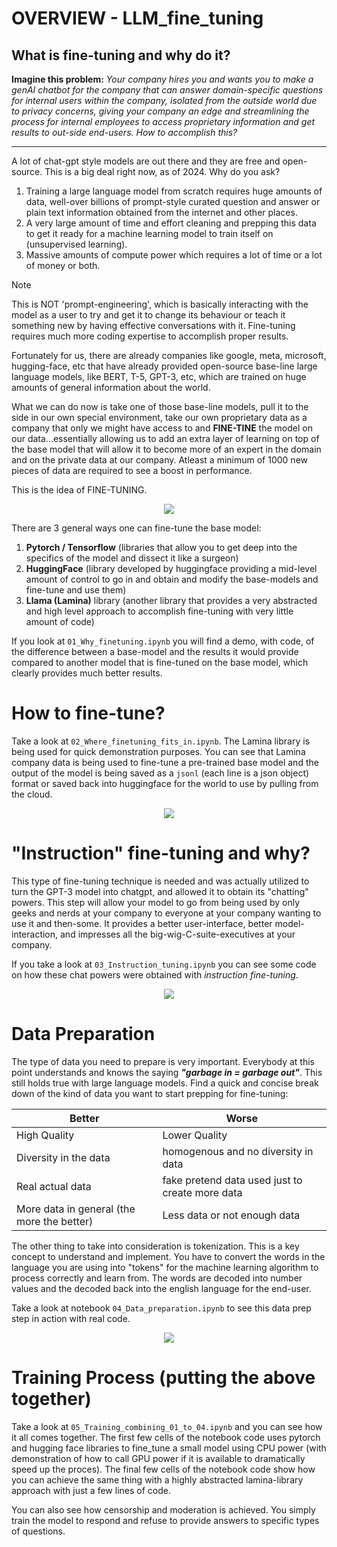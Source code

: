 # OVERVIEW - LLM_fine_tuning
## What is fine-tuning and why do it?
**Imagine this problem:** *Your company hires you and wants you to make a genAI chatbot for the company that can answer domain-specific questions for internal users within the company, isolated from the outside world due to privacy concerns, giving your company an edge and streamlining the process for internal employees to access proprietary information and get results to out-side end-users. How to accomplish this?*

---

A lot of chat-gpt style models are out there and they are free and open-source. This is a big deal right now, as of 2024. Why do you ask?
1. Training a large language model from scratch requires huge amounts of data, well-over billions of prompt-style curated question and answer or plain text information obtained from the internet and other places.
2. A very large amount of time and effort cleaning and prepping this data to get it ready for a machine learning model to train itself on (unsupervised learning).
3. Massive amounts of compute power which requires a lot of time or a lot of money or both.

> [!NOTE]
> This is NOT 'prompt-engineering', which is basically interacting with the model as a user to try and get it to change its behaviour or teach it something new by having effective conversations with it. Fine-tuning requires much more coding expertise to accomplish proper results.

Fortunately for us, there are already companies like google, meta, microsoft, hugging-face, etc that have already provided open-source base-line large language models, like BERT, T-5, GPT-3, etc, which are trained on huge amounts of general information about the world.  

What we can do now is take one of those base-line models, pull it to the side in our own special environment, take our own proprietary data as a company that only we might have access to and **FINE-TINE** the model on our data...essentially allowing us to add an extra layer of learning on top of the base model that will allow it to become more of an expert in the domain and on the private data at our company. Atleast a minimum of 1000 new pieces of data are required to see a boost in performance.

This is the idea of FINE-TUNING. 

<p align="center"><img src="https://github.com/thatwonguy/LLM_fine_tuning/assets/78534460/71634619-b190-49f6-8434-85482e74243d"></p>

There are 3 general ways one can fine-tune the base model:
1. **Pytorch / Tensorflow** (libraries that allow you to get deep into the specifics of the model and dissect it like a surgeon)
2. **HuggingFace** (library developed by huggingface providing a mid-level amount of control to go in and obtain and modify the base-models and fine-tune and use them)
3. **Llama (Lamina)** library (another library that provides a very abstracted and high level approach to accomplish fine-tuning with very little amount of code)

If you look at `01_Why_finetuning.ipynb` you will find a demo, with code, of the difference between a base-model and the results it would provide compared to another model that is fine-tuned on the base model, which clearly provides much better results.

# How to fine-tune?
Take a look at  `02_Where_finetuning_fits_in.ipynb`. The Lamina library is being used for quick demonstration purposes. You can see that Lamina company data is being used to fine-tune a pre-trained base model and the output of the model is being saved as a `jsonl` (each line is a json object) format or saved back into huggingface for the world to use by pulling from the cloud.

<p align = "center"><img src="https://github.com/thatwonguy/LLM_fine_tuning/assets/78534460/fff2a9c2-14ec-4896-85af-dbf8621544d5"></p>

# "Instruction" fine-tuning and why?  
This type of fine-tuning technique is needed and was actually utilized to turn the GPT-3 model into chatgpt, and allowed it to obtain its "chatting" powers. This step will allow your model to go from being used by only geeks and nerds at your company to everyone at your company wanting to use it and then-some. It provides a better user-interface, better model-interaction, and impresses all the big-wig-C-suite-executives at your company. 

If you take a look at `03_Instruction_tuning.ipynb` you can see some code on how these chat powers were obtained with *instruction fine-tuning*.

<p align = "center"><img src="https://github.com/thatwonguy/LLM_fine_tuning/assets/78534460/e61d885b-f185-41cd-8ee9-c559a1c997e8"></p>

# Data Preparation
The type of data you need to prepare is very important. Everybody at this point understands and knows the saying ***"garbage in = garbage out"***. This still holds true with large language models. Find a quick and concise break down of the kind of data you want to start prepping for fine-tuning:

| Better                                           | Worse                                          |
|---------------------|------------------|
| High Quality | Lower Quality |
| Diversity in the data | homogenous and no diversity in data
| Real actual data | fake pretend data used just to create more data
| More data in general (the more the better) | Less data or not enough data

The other thing to take into consideration is tokenization. This is a key concept to understand and implement. You have to convert the words in the language you are using into "tokens" for the machine learning algorithm to process correctly and learn from. The words are decoded into number values and the decoded back into the english language for the end-user.

Take a look at notebook `04_Data_preparation.ipynb` to see this data prep step in action with real code.

<p align = "center"><img src="https://github.com/thatwonguy/LLM_fine_tuning/assets/78534460/2343e3b5-ba63-49ca-a0ab-667c7c80f3f9"></p>

# Training Process (putting the above together)

Take a look at `05_Training_combining_01_to_04.ipynb` and you can see how it all comes together. The first few cells of the notebook code uses pytorch and hugging face libraries to fine_tune a small model using CPU power (with demonstration of how to call GPU power if it is available to dramatically speed up the proces). The final few cells of the notebook code show how you can achieve the same thing with a highly abstracted lamina-library approach with just a few lines of code.

You can also see how censorship and moderation is achieved. You simply train the model to respond and refuse to provide answers to specific types of questions.